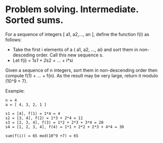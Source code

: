 # Problem solving. Intermediate. Sorted sums.

For a sequence of integers [ a1, a2,..., an ], define the function f(i) as follows:
- Take the first i elements of a ( a1, a2, ..., ai) and sort them in non-desceding order. Call this new sequence s.
- Let f(i) = 1*s1 + 2*s2 + ... + i*si

Given a sequence of n integers, sort them in non-descending order then compute f(1) + ... + f(n). As the result may be very large, return it modulo (10^9 + 7).

Example:
```
n = 4
a = [ 4, 3, 2, 1 ]

s1 = [4], f(1) = 1*4 = 4
s2 = [3, 4], f(2) = 1*3 + 2*4 = 11
s3 = [2, 3, 4], f(3) = 1*2 + 2*3 + 3*4 = 20
s4 = [1, 2, 3, 4], f(4) = 1*1 + 2*2 + 2*3 + 4*4 = 30

sum(f(i)) = 65 mod(10^9 +7) = 65
```